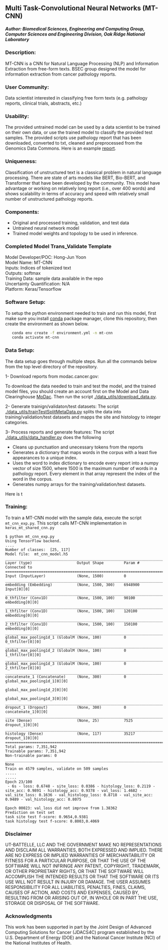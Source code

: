 ## Multi Task-Convolutional Neural Networks (MT-CNN)

##### Author: Biomedical Sciences, Engineering and Computing Group, Computer Sciences and Engineering Division, Oak Ridge National Laboratory

### Description:
MT-CNN is a CNN for Natural Language Processing (NLP) and Information Extraction from free-form texts. BSEC group designed the model for information extraction from cancer pathology reports.

### User Community:	
Data scientist interested in classifying free form texts (e.g. pathology reports, clinical trials, abstracts, etc.) 

### Usability:	
The provided untrained model can be used by a data scientist to be trained on their own data, or use the trained model to classify the provided test samples. The provided scripts use pathology report that has been downloaded, converted to txt, cleaned and preprocessed from the Genomics Data Commons. Here is an example [report](https://portal.gdc.cancer.gov/legacy-archive/files/a9a42650-4613-448d-895e-4f904285f508).

### Uniqueness:	
Classification of unstructured text is a classical problem in natural language processing. There are state of arts models like BERT, Bio-BERT, and Transformer that have been developed by the community. This model have advantage or working on relatively long report (i.e., over 400 words) and shows scalability in terms of accuracy and speed with relatively small number of unstructured pathology reports. 

### Components:	
* Original and processed training, validation, and test data
* Untrained neural network model
* Trained model weights and topology to be used in inference.



### Completed Model Trans_Validate Template
Model Developer/POC: Hong-Jun Yoon </br>
Model Name: MT-CNN </br>
Inputs: Indices of tokenized text </br>
Outputs: softmax </br>
Training Data: sample data available in the repo </br>
Uncertainty Quantification: N/A </br>
Platform: Keras/Tensorflow </br>


### Software Setup:
To setup the python environment needed to train and run this model, first make sure you install [conda](https://docs.conda.io/en/latest/) package manager, clone this repository, then create the environment as shown below.

```bash
   conda env create -f environment.yml -n mt-cnn
   conda activate mt-cnn
   ```
### Data Setup:

The data setup goes through multiple steps. Run all the commands below from the top level directory of the repository.

1- Download reports from modac.cancer.gov:

To download the  data needed to train and test the model, and the trained model files, you should create an account first on the Model and Data Clearinghouse [MoDac](modac.cancer.gov).
Then run the script  [./data_utils/download_data.py](./data_utils/download_data.py).

2- Generate trainign/validaton/test datasets:
The script  [./data_utils/trainTestSplitMetaData.py](./data_utils/trainTestSplitMetaData.py) splits the data into training/validation/test datasets and mapps the site and histology to integer categories. 


3- Process reports and generate features:
The script [./data_utils/data_handler.py](./data_utils/data_handler.py) does the following 
* Cleans up punctuation and unecessary tokens from the reports
* Generates a dictionary that maps words in the corpus with a least five appearances to a unique index. 
* Uses the word to index dictionary to encode every report into a numpy vector of size 1500, where 1500 is the maximum number of words in a pathology report. Every element in that array represent the index of the word in the corpus.
* Generates numpy arrays for the training/validation/test datasets.

Here is t

### Training:

To train a MT-CNN model with the sample data, execute the script `mt_cnn_exp.py`. This script calls MT-CNN implementation in `keras_mt_shared_cnn.py`

```
$ python mt_cnn_exp.py
Using TensorFlow backend.
....
Number of classes:  [25, 117]
Model file:  mt_cnn_model.h5
__________________________________________________________________________________________________
Layer (type)                    Output Shape         Param #     Connected to                     
==================================================================================================
Input (InputLayer)              (None, 1500)         0                                            
__________________________________________________________________________________________________
embedding (Embedding)           (None, 1500, 300)    6948900     Input[0][0]                      
__________________________________________________________________________________________________
0_thfilter (Conv1D)             (None, 1500, 100)    90100       embedding[0][0]                  
__________________________________________________________________________________________________
1_thfilter (Conv1D)             (None, 1500, 100)    120100      embedding[0][0]                  
__________________________________________________________________________________________________
2_thfilter (Conv1D)             (None, 1500, 100)    150100      embedding[0][0]                  
__________________________________________________________________________________________________
global_max_pooling1d_1 (GlobalM (None, 100)          0           0_thfilter[0][0]                 
__________________________________________________________________________________________________
global_max_pooling1d_2 (GlobalM (None, 100)          0           1_thfilter[0][0]                 
__________________________________________________________________________________________________
global_max_pooling1d_3 (GlobalM (None, 100)          0           2_thfilter[0][0]                 
__________________________________________________________________________________________________
concatenate_1 (Concatenate)     (None, 300)          0           global_max_pooling1d_1[0][0]     
                                                                 global_max_pooling1d_2[0][0]     
                                                                 global_max_pooling1d_3[0][0]     
__________________________________________________________________________________________________
dropout_1 (Dropout)             (None, 300)          0           concatenate_1[0][0]              
__________________________________________________________________________________________________
site (Dense)                    (None, 25)           7525        dropout_1[0][0]                  
__________________________________________________________________________________________________
histology (Dense)               (None, 117)          35217       dropout_1[0][0]                  
==================================================================================================
Total params: 7,351,942
Trainable params: 7,351,942
Non-trainable params: 0
__________________________________________________________________________________________________
None
Train on 4579 samples, validate on 509 samples
.....
.....
Epoch 23/100
 - 6s - loss: 0.6748 - site_loss: 0.0386 - histology_loss: 0.2119 - site_acc: 0.9891 - histology_acc: 0.9378 - val_loss: 1.4682 - val_site_loss: 0.1636 - val_histology_loss: 0.8718 - val_site_acc: 0.9489 - val_histology_acc: 0.8075

Epoch 00023: val_loss did not improve from 1.38362
Prediction on test set
task site test f-score: 0.9654,0.9381
task histology test f-score: 0.8003,0.4069

```

### Disclaimer
UT-BATTELLE, LLC AND THE GOVERNMENT MAKE NO REPRESENTATIONS AND DISCLAIM ALL WARRANTIES, BOTH EXPRESSED AND IMPLIED. THERE ARE NO EXPRESS OR IMPLIED WARRANTIES OF MERCHANTABILITY OR FITNESS FOR A PARTICULAR PURPOSE, OR THAT THE USE OF THE SOFTWARE WILL NOT INFRINGE ANY PATENT, COPYRIGHT, TRADEMARK, OR OTHER PROPRIETARY RIGHTS, OR THAT THE SOFTWARE WILL ACCOMPLISH THE INTENDED RESULTS OR THAT THE SOFTWARE OR ITS USE WILL NOT RESULT IN INJURY OR DAMAGE. THE USER ASSUMES RESPONSIBILITY FOR ALL LIABILITIES, PENALTIES, FINES, CLAIMS, CAUSES OF ACTION, AND COSTS AND EXPENSES, CAUSED BY, RESULTING FROM OR ARISING OUT OF, IN WHOLE OR IN PART THE USE, STORAGE OR DISPOSAL OF THE SOFTWARE.


### Acknowledgments
This work has been supported in part by the Joint Design of Advanced Computing Solutions for Cancer (JDACS4C) program established by the U.S. Department of Energy (DOE) and the National Cancer Institute (NCI) of the National Institutes of Health.
